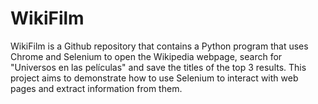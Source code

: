 # WikiFilm
WikiFilm is a Github repository that contains a Python program that uses Chrome and Selenium to open the Wikipedia webpage, search for "Universos en las películas" and save the titles of the top 3 results. This project aims to demonstrate how to use Selenium to interact with web pages and extract information from them.
